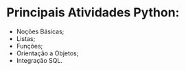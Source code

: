 # Principais Atividades Python:

- Noções Básicas;
- Listas;
- Funções;
- Orientação a Objetos;
- Integração SQL.
